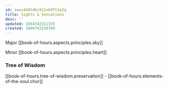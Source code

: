 ```yaml
---
id: iwuc444tdbc911xk9ft1a2q
title: Sights & Sensations
desc: ''
updated: 1694742311335
created: 1694742236769
---
```


Major [[book-of-hours.aspects.principles.sky]]

Minor [[book-of-hours.aspects.principles.heart]]

### Tree of Wisdom

[[book-of-hours.tree-of-wisdom.preservation]] - [[book-of-hours.elements-of-the-soul.chor]]
